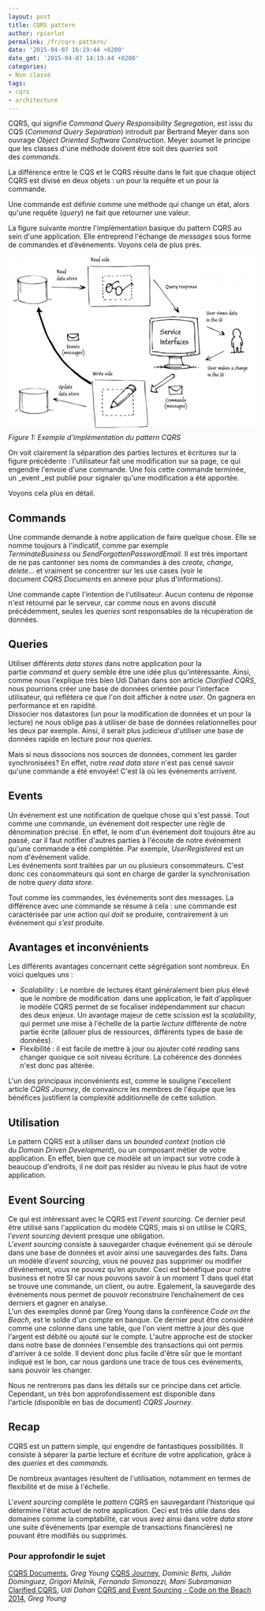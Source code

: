 ```yaml
---
layout: post
title: CQRS pattern
author: rpierlot
permalink: /fr/cqrs-pattern/
date: '2015-04-07 16:19:44 +0200'
date_gmt: '2015-04-07 14:19:44 +0200'
categories:
- Non classé
tags:
- cqrs
- architecture
---
```



CQRS, qui signifie _Command Query Responsibility Segregation_, est issu du CQS (_Command Query Separation_) introduit par Bertrand Meyer dans son ouvrage _Object Oriented Software Construction_. Meyer soumet le principe que les classes d'une méthode doivent être soit des _queries_ soit des _commands_.

La différence entre le CQS et le CQRS résulte dans le fait que chaque object CQRS est divisé en deux objets : un pour la requête et un pour la commande.

Une commande est définie comme une méthode qui change un état, alors qu'une requête (_query_) ne fait que retourner une valeur.

La figure suivante montre l'implémentation basique du pattern CQRS au sein d'une application. Elle entreprend l'échange de _messages_ sous forme de commandes et d’événements. Voyons cela de plus près.

![Figure 1: Exemple d'implémentation du pattern CQRS](/img/cqrs_pattern.png)
*Figure 1: Exemple d'implémentation du pattern CQRS*

On voit clairement la séparation des parties lectures et écritures sur la figure précédente : l'utilisateur fait une modification sur sa page, ce qui engendre l'envoie d'une commande. Une fois cette commande terminée, un _event _est publié pour signaler qu'une modification a été apportée.

Voyons cela plus en détail.

## Commands

Une commande demande à notre application de faire quelque chose. Elle se nomme toujours à l'indicatif, comme par exemple _TerminateBusiness_ ou _SendForgottenPasswordEmail_. Il est très important de ne pas cantonner ses noms de commandes à des _create, change, delete..._ et vraiment se concentrer sur les use cases (voir le document _CQRS Documents_ en annexe pour plus d'informations).

Une commande capte l'intention de l'utilisateur. Aucun contenu de réponse n'est retourné par le serveur, car comme nous en avons discuté précédemment, seules les _queries_ sont responsables de la récupération de données.

## Queries

Utiliser différents _data stores_ dans notre application pour la partie _command_ et _query_ semble être une idée plus qu'intéressante. Ainsi, comme nous l'explique très bien Udi Dahan dans son article _Clarified CQRS_, nous pourrions créer une base de données orientée pour l'interface utilisateur, qui reflétera ce que l'on doit afficher à notre _user_. On gagnera en performance et en rapidité.  
Dissocier nos datastores (un pour la modification de données et un pour la lecture) ne nous oblige pas à utiliser de base de données relationnelles pour les deux par exemple. Ainsi, il serait plus judicieux d'utiliser une base de données rapide en lecture pour nos _queries._

Mais si nous dissocions nos sources de données, comment les garder synchronisées? En effet, notre _read data store_ n'est pas censé savoir qu'une commande a été envoyée! C'est là où les événements arrivent.

## Events

Un événement est une notification de quelque chose qui s'est passé. Tout comme une commande, un événement doit respecter une règle de dénomination précise. En effet, le nom d'un événement doit toujours être au passé, car il faut notifier d'autres parties à l'écoute de notre événement qu'une commande a été complétée. Par exemple, _UserRegistered_ est un nom d'événement valide.  
Les événements sont traitées par un ou plusieurs consommateurs. C'est donc ces consommateurs qui sont en charge de garder la synchronisation de notre _query data store_.

Tout comme les commandes, les événements sont des messages. La différence avec une commande se résume à cela : une commande est caractérisée par une action qui _doit_ se produire, contrairement à un événement qui _s’est_ produite.


## Avantages et inconvénients

Les différents avantages concernant cette ségrégation sont nombreux. En voici quelques uns :

*   _Scalability :_ Le nombre de lectures étant généralement bien plus élevé que le nombre de modification  dans une application, le fait d'appliquer le modèle CQRS permet de se focaliser indépendamment sur chacun des deux enjeux. Un avantage majeur de cette scission est la _scalability_, qui permet une mise à l'échelle de la partie _lecture_ différente de notre partie écrite (allouer plus de ressources, différents types de base de données).
*   Flexibilité : il est facile de mettre à jour ou ajouter coté _reading_ sans changer quoique ce soit niveau écriture. La cohérence des données n'est donc pas altérée.

L'un des principaux inconvénients est, comme le souligne l'excellent article _CQRS Journey_, de convaincre les membres de l'équipe que les bénéfices justifient la complexité additionnelle de cette solution.

## Utilisation

Le pattern CQRS est à utiliser dans un _bounded context_ (notion clé du _Domain Driven Development_), ou un composant métier de votre application. En effet, bien que ce modèle ait un impact sur votre code à beaucoup d'endroits, il ne doit pas résider au niveau le plus haut de votre application.

## Event Sourcing

Ce qui est intéressant avec le CQRS est l’_event sourcing_. Ce dernier peut être utilisé sans l'application du modèle CQRS, mais si on utilise le CQRS, l’_event sourcing_ devient presque une obligation.  
L’_event sourcing_ consiste à sauvegarder chaque événement qui se déroule dans une base de données et avoir ainsi une sauvegardes des faits. Dans un modèle d’_event sourcing_, vous ne pouvez pas supprimer ou modifier d’événement, vous ne pouvez qu’en ajouter. Ceci est bénéfique pour notre business et notre SI car nous pouvons savoir à un moment T dans quel état se trouve une commande, un client, ou autre. Egalement, la sauvegarde des événements nous permet de pouvoir reconstruire l’enchaînement de ces derniers et gagner en analyse.  
L'un des exemples donné par Greg Young dans la conférence _Code on the Beach_, est le solde d'un compte en banque. Ce dernier peut être considéré comme une colonne dans une table, que l'on vient mettre à jour dès que l'argent est débité ou ajouté sur le compte. L'autre approche est de stocker dans notre base de données l'ensemble des transactions qui ont permis d'arriver à ce solde. Il devient donc plus facile d'être sûr que le montant indiqué est le bon, car nous gardons une trace de tous ces événements, sans pouvoir les changer.

Nous ne rentrerons pas dans les détails sur ce principe dans cet article. Cependant, un très bon approfondissement est disponible dans l'article (disponible en bas de document) _CQRS Journey_.

## Recap

CQRS est un pattern simple, qui engendre de fantastiques possibilités. Il consiste à séparer la partie lecture et écriture de votre application, grâce à des _queries_ et des _commands._

De nombreux avantages résultent de l'utilisation, notamment en termes de flexibilité et de mise à l'échelle.

L'_event sourcing_ complète le _pattern_ CQRS en sauvegardant l'historique qui détermine l'état actuel de notre application. Ceci est très utile dans des domaines comme la comptabilité, car vous avez ainsi dans votre _data store_ une suite d’événements (par exemple de transactions financières) ne pouvant être modifiés ou supprimés.

### Pour approfondir le sujet
[CQRS Documents](https://cqrs.files.wordpress.com/2010/11/cqrs_documents.pdf "CQRS Documents"), _Greg Young_
[CQRS Journey](https://msdn.microsoft.com/en-us/library/jj554200.aspx "Exploring CQRS and Event Sourcing"), _Dominic Betts, Julián Domínguez, Grigori Melnik, Fernando Simonazzi, Mani Subramanian_
[Clarified CQRS](http://www.udidahan.com/2009/12/09/clarified-cqrs/), _Udi Dahan_
[CQRS and Event Sourcing - Code on the Beach 2014](https://www.youtube.com/watch?v=JHGkaShoyNs), _Greg Young_
